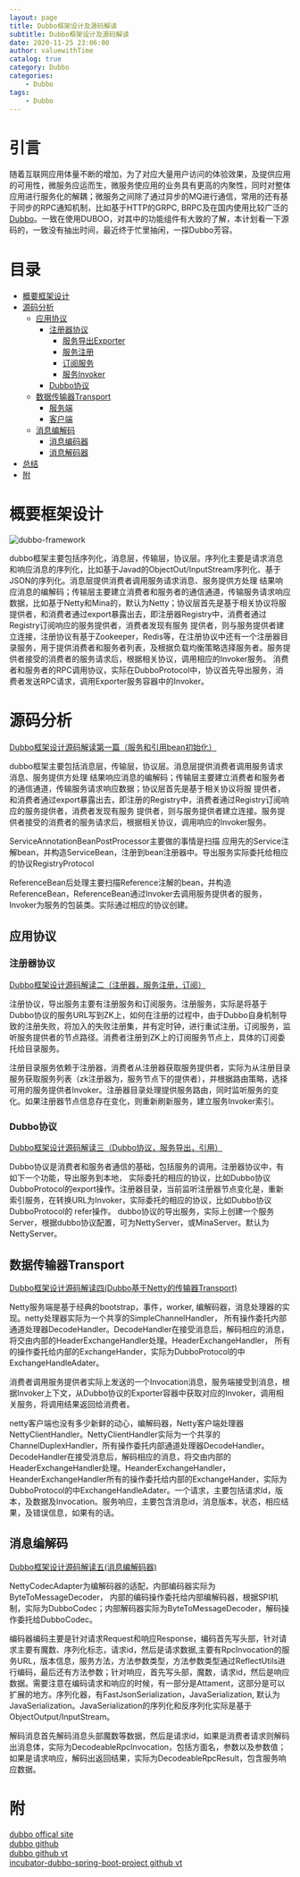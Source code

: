 ```yaml
---
layout: page
title: Dubbo框架设计及源码解读
subtitle: Dubbo框架设计及源码解读
date: 2020-11-25 23:06:00
author: valuewithTime
catalog: true
category: Dubbo
categories:
    - Dubbo
tags:
    - Dubbo
---
```


# 引言
随着互联网应用体量不断的增加，为了对应大量用户访问的体验效果，及提供应用的可用性，微服务应运而生，微服务使应用的业务具有更高的内聚性，同时对整体应用进行服务化的解耦；微服务之间除了通过异步的MQ进行通信，常用的还有基于同步的RPC通知机制，比如基于HTTP的GRPC, BRPC及在国内使用比较广泛的[Dubbo][]。一致在使用DUBOO，对其中的功能组件有大致的了解，本计划看一下源码的，一致没有抽出时间，最近终于忙里抽闲，一探Dubbo芳容。

[Dubbo]: https://github.com/apache/dubbo "Dubbo"



# 目录
* [概要框架设计](#概要框架设计)
* [源码分析](#源码分析)
    * [应用协议](#应用协议)
        * [注册器协议](#注册器协议) 
            * [服务导出Exporter](#服务导出exporter) 
            * [服务注册](#注册器协议) 
            * [订阅服务](#订阅服务)
            * [服务Invoker](#服务invoker) 
        * [Dubbo协议](#dubbo协议) 
    * [数据传输器Transport](#数据传输器transport)
        * [服务端](#服务端) 
        * [客户端](#客户端) 
    * [消息编解码](#消息编解码)
        * [消息编码器](#消息编码器)
        * [消息解码器](#消息解码器)
* [总结](#总结)
* [附](#附)


# 概要框架设计


![dubbo-framework](/image/dubbo/dubbo-framework.png)  


dubbo框架主要包括序列化，消息层，传输层，协议层。序列化主要是请求消息和响应消息的序列化，比如基于Javad的ObjectOut/InputStream序列化、基于JSON的序列化。消息层提供消费者调用服务请求消息、服务提供方处理
结果响应消息的编解码；传输层主要建立消费者和服务者的通信通道，传输服务请求响应数据，比如基于Netty和Mina的，默认为Netty；协议层首先是基于相关协议将服提供者，和消费者通过export暴露出去，即注册器Registry中，消费者通过Registry订阅响应的服务提供者，消费者发现有服务
提供者，则与服务提供者建立连接，注册协议有基于Zookeeper，Redis等，在注册协议中还有一个注册器目录服务，用于提供消费者和服务者列表，及根据负载均衡策略选择服务者。服务提供者接受的消费者的服务请求后，根据相关协议，调用相应的Invoker服务。 消费者和服务者的RPC调用协议，实际在DubboProtocol中，协议首先导出服务，消费者发送RPC请求，调用Exporter服务容器中的Invoker。

# 源码分析

[Dubbo框架设计源码解读第一篇（服务和引用bean初始化）](https://donaldhan.github.io/dubbo/2020/11/17/dubbo-framework-service-reference-bean-init.html)

dubbo框架主要包括消息层，传输层，协议层。消息层提供消费者调用服务请求消息、服务提供方处理
结果响应消息的编解码；传输层主要建立消费者和服务者的通信通道，传输服务请求响应数据；协议层首先是基于相关协议将服
提供者，和消费者通过export暴露出去，即注册的Registry中，消费者通过Registry订阅响应的服务提供者，消费者发现有服务
提供者，则与服务提供者建立连接。服务提供者接受的消费者的服务请求后，根据相关协议，调用响应的Invoker服务。


ServiceAnnotationBeanPostProcessor主要做的事情是扫描 应用先的Service注解bean，并构造ServiceBean，注册到bean注册器中。导出服务实际委托给相应的协议RegistryProtocol


ReferenceBean后处理主要扫描Reference注解的bean，并构造ReferenceBean，ReferenceBean通过Invoker去调用服务提供者的服务，Invoker为服务的包装类。实际通过相应的协议创建。

## 应用协议

### 注册器协议

[Dubbo框架设计源码解读二（注册器，服务注册，订阅）](https://donaldhan.github.io/dubbo/2020/11/19/dubbo-framework-application-registry-protocol.html)


注册协议，导出服务主要有注册服务和订阅服务。注册服务，实际是将基于Dubbo协议的服务URL写到ZK上，如何在注册的过程中，由于Dubbo自身机制导致的注册失败，将加入的失败注册集，并有定时钟，进行重试注册。订阅服务，监听服务提供者的节点路径。消费者注册到ZK上的订阅服务节点上，具体的订阅委托给目录服务。

注册目录服务依赖于注册器，消费者从注册器获取服务提供者，实际为从注册目录服务获取服务列表（zk注册器为，服务节点下的提供者），并根据路由策略，选择可用的服务提供者Invoker。注册器目录处理提供服务路由，同时监听服务的变化。如果注册器节点信息存在变化，则重新刷新服务，建立服务Invoker索引。

### Dubbo协议

[Dubbo框架设计源码解读三（Dubbo协议，服务导出，引用）](https://donaldhan.github.io/dubbo/2020/11/19/dubbo-framework-dubbo-protocol.html)  

Dubbo协议是消费者和服务者通信的基础，包括服务的调用。注册器协议中，有如下一个功能，导出服务到本地， 实际委托的相应的协议，比如Dubbo协议DubboProtocol的export操作。注册器目录，当前监听注册器节点变化是，重新索引服务，在转换URL为Invoker，实际委托的相应的协议，比如Dubbo协议DubboProtocol的 refer操作。 dubbo协议的导出服务，实际上创建一个服务Server，根据dubbo协议配置，可为NettyServer，或MinaServer。默认为NettyServer。

## 数据传输器Transport

[Dubbo框架设计源码解读四(Dubbo基于Netty的传输器Transport)](https://donaldhan.github.io/dubbo/2020/11/23/dubbo-framework-netty-server-client.html)  

Netty服务端是基于经典的bootstrap，事件，worker, 编解码器，消息处理器的实现。netty处理器实际为一个共享的SimpleChannelHandler， 所有操作委托内部通道处理器DecodeHandler。DecodeHandler在接受消息后，解码相应的消息，将交由内部的HeaderExchangeHandler处理。HeaderExchangeHandler， 所有的操作委托给内部的ExchangeHander，实际为DubboProtocol的中ExchangeHandleAdater。

消费者调用服务提供者实际上发送的一个Invocation消息，服务端接受到消息，根据Invoker上下文，从Dubbo协议的Exporter容器中获取对应的Invoker，调用相关服务，将调用结果返回给消费者。

netty客户端也没有多少新鲜的动心，编解码器，Netty客户端处理器NettyClientHandler。NettyClientHandler实际为一个共享的ChannelDuplexHandler，所有操作委托内部通道处理器DecodeHandler。DecodeHandler在接受消息后，解码相应的消息，将交由内部的HeaderExchangeHandler处理。HeanderExchangeHandler，HeanderExchangeHandler所有的操作委托给内部的ExchangeHander，实际为DubboProtocol的中ExchangeHandleAdater。一个请求，主要包括请求Id，版本，及数据及Invocation。服务响应，主要包含消息id，消息版本，状态，相应结果，及错误信息，如果有的话。


## 消息编解码

[Dubbo框架设计源码解读五(消息编解码器)](https://donaldhan.github.io/dubbo/2020/11/25/dubbo-framework-encoder-decoder.html) 

NettyCodecAdapter为编解码器的适配，内部编码器实际为ByteToMessageDecoder， 内部的编码操作委托给内部编解码器，根据SPI机制，实际为DubboCodec；内部解码器实际为ByteToMessageDecoder，解码操作委托给DubboCodec。


编码器编码主要是针对请求Request和响应Response，编码首先写头部，针对请求主要有魔数、序列化标志，请求id，然后是请求数据,主要有RpcInvocation的服务URL，版本信息，服务方法，方法参数类型，方法参数类型通过ReflectUtils进行编码，最后还有方法参数；针对响应，首先写头部，魔数，请求id，然后是响应数据。需要注意在编码请求和响应的时候，有一部分是Attament，这部分是可以扩展的地方。序列化器，有FastJsonSerialization，JavaSerialization, 默认为JavaSerialization。JavaSerialization的序列化和反序列化实际是基于ObjectOutput/InputStream。


解码消息首先解码消息头部魔数等数据，然后是请求id，如果是消费者请求则解码出消息体，实际为DecodeableRpcInvocation，包括方面名，参数以及参数值；如果是请求响应，解码出返回结果，实际为DecodeableRpcResult，包含服务响应数据。




# 附

[dubbo offical site](https://dubbo.apache.org/zh-cn/index.html)    
[dubbo github](https://github.com/apache/dubbo)   
[dubbo github vt](https://github.com/Donaldhan/incubator-dubbo)  
[incubator-dubbo-spring-boot-project github vt](https://github.com/Donaldhan/incubator-dubbo-spring-boot-project)  
